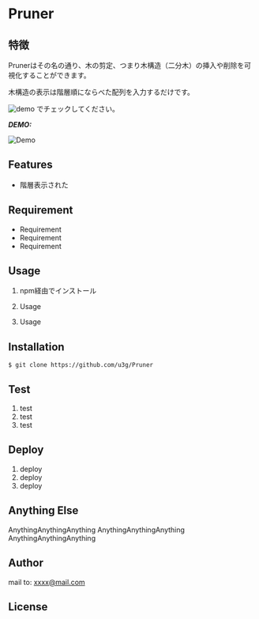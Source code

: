 # Pruner

## 特徴

Prunerはその名の通り、木の剪定、つまり木構造（二分木）の挿入や削除を可視化することができます。

木構造の表示は階層順にならべた配列を入力するだけです。

![demo](https://u3g.github.io/Pruner/)
でチェックしてください。


***DEMO:***

![Demo](https://image-url.gif)

## Features
- 階層表示された


## Requirement

- Requirement
- Requirement
- Requirement

## Usage

1. npm経由でインストール
   
2. Usage
3. Usage

## Installation

```
$ git clone https://github.com/u3g/Pruner

```

## Test

1. test
2. test
3. test

## Deploy

1. deploy
2. deploy
3. deploy

## Anything Else

AnythingAnythingAnything
AnythingAnythingAnything
AnythingAnythingAnything

## Author


mail to: xxxx@mail.com

## License
